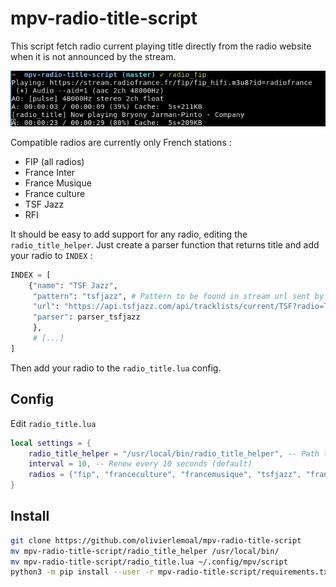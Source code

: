 # mpv-radio-title-script

This script fetch radio current playing title directly from the radio website when it is not announced by the stream.

![example](/readme.png)

Compatible radios are currently only French stations :

  * FIP (all radios)
  * France Inter
  * France Musique
  * France culture
  * TSF Jazz
  * RFI

It should be easy to add support for any radio, editing the `radio_title_helper`. Just create a parser function that returns title and add your radio to `INDEX` :
```python
INDEX = [
    {"name": "TSF Jazz",
     "pattern": "tsfjazz", # Pattern to be found in stream url sent by lua script
     "url": "https://api.tsfjazz.com/api/tracklists/current/TSF?radio=TSF",
     "parser": parser_tsfjazz
     },
     # [...]
]
```

Then add your radio to the `radio_title.lua` config.


## Config

Edit `radio_title.lua`

```lua
local settings = {
    radio_title_helper = "/usr/local/bin/radio_title_helper", -- Path to Radio title helper
    interval = 10, -- Renew every 10 seconds (default)
    radios = {"fip", "franceculture", "francemusique", "tsfjazz", "franceinter"}, -- enable script for these radios (keyword must be in stream url)
}
```

## Install

```bash
git clone https://github.com/olivierlemoal/mpv-radio-title-script
mv mpv-radio-title-script/radio_title_helper /usr/local/bin/
mv mpv-radio-title-script/radio_title.lua ~/.config/mpv/script
python3 -m pip install --user -r mpv-radio-title-script/requirements.txt
```



